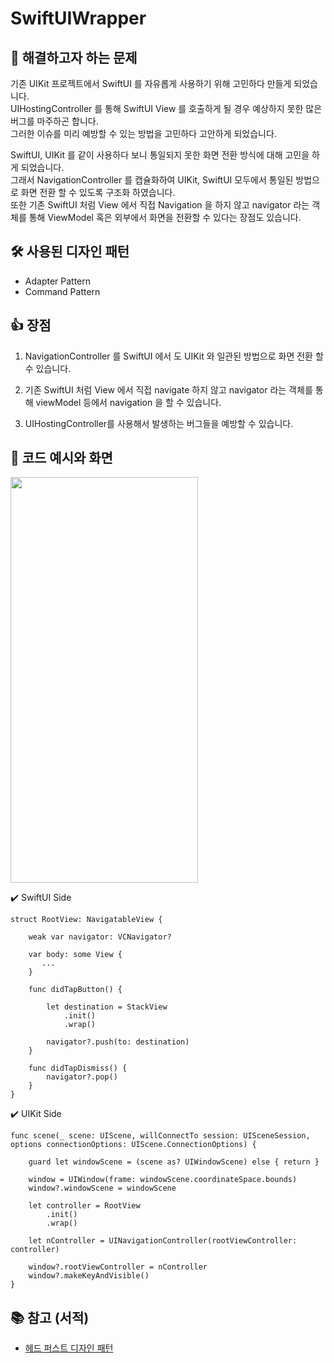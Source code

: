# SwiftUIWrapper

## 👀 해결하고자 하는 문제
기존 UIKit 프로젝트에서 SwiftUI 를 자유롭게 사용하기 위해 고민하다 만들게 되었습니다.   
UIHostingController 를 통해 SwiftUI View 를 호출하게 될 경우 예상하지 못한 많은 버그를 마주하곤 합니다.  
그러한 이슈를 미리 예방할 수 있는 방법을 고민하다 고안하게 되었습니다.  

SwiftUI, UIKit 를 같이 사용하다 보니 통일되지 못한 화면 전환 방식에 대해 고민을 하게 되었습니다.  
그래서 NavigationController 를 캡슐화하여 UIKit, SwiftUI 모두에서 통일된 방법으로 화면 전환 할 수 있도록 구조화 하였습니다.  
또한 기존 SwiftUI 처럼 View 에서 직접 Navigation 을 하지 않고 navigator 라는 객체를 통해 ViewModel 혹은 외부에서 화면을 전환할 수 있다는 장점도 있습니다.

## 🛠️ 사용된 디자인 패턴

- Adapter Pattern
- Command Pattern

## 👍 장점

1. NavigationController 를 SwiftUI 에서 도 UIKit 와 일관된 방법으로 화면 전환 할 수 있습니다.

2. 기존 SwiftUI 처럼 View 에서 직접 navigate 하지 않고 navigator 라는 객체를 통해 viewModel 등에서 navigation 을 할 수 있습니다.

3. UIHostingController를 사용해서 발생하는 버그들을 예방할 수 있습니다.

## 📱 코드 예시와 화면

<img src="https://user-images.githubusercontent.com/85481204/233837885-582ad25f-a645-4d17-98a4-d0526e57f878.gif" width="300" height="649">

✔️ SwiftUI Side 
```
struct RootView: NavigatableView {
    
    weak var navigator: VCNavigator?
    
    var body: some View {
       ...
    }
    
    func didTapButton() {
    
        let destination = StackView
            .init()
            .wrap()
            
        navigator?.push(to: destination)
    }
    
    func didTapDismiss() {
        navigator?.pop()
    }
}
```

✔️ UIKit Side
```
func scene(_ scene: UIScene, willConnectTo session: UISceneSession, options connectionOptions: UIScene.ConnectionOptions) {

    guard let windowScene = (scene as? UIWindowScene) else { return }
    
    window = UIWindow(frame: windowScene.coordinateSpace.bounds)
    window?.windowScene = windowScene
    
    let controller = RootView
        .init()
        .wrap()
        
    let nController = UINavigationController(rootViewController: controller)
    
    window?.rootViewController = nController
    window?.makeKeyAndVisible()
}
```

## 📚 참고 (서적)
- [헤드 퍼스트 디자인 패턴](http://www.yes24.com/Product/Goods/108192370?pid=123487&cosemkid=go16481149710577107&gclid=CjwKCAjw6vyiBhB_EiwAQJRoppBl2zaSsFHSQovHwwz5gbVKrcYWoSBxIo4HnnMMQknyohEXXuY3jRoCr9oQAvD_BwE)
